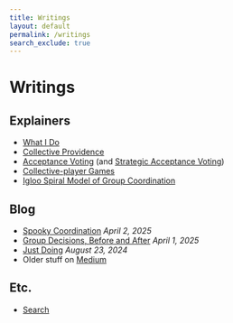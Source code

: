 ```yaml
---
title: Writings
layout: default
permalink: /writings
search_exclude: true
---
```


# Writings

## Explainers

* [What I Do](/writings/what-i-do)
* [Collective Providence](/writings/collective-providence)
* [Acceptance Voting](/writings/acceptance-voting) (and [Strategic Acceptance Voting](/writings/strategic-acceptance-voting))
* [Collective-player Games](/writings/collective-player-games)
* [Igloo Spiral Model of Group Coordination](/writings/igloo-spiral-model)

## Blog

* [Spooky Coordination](/writings/spooky-coordination) _April 2, 2025_
* [Group Decisions, Before and After](/writings/group-decisions-before-and-after) _April 1, 2025_
* [Just Doing](/writings/just-doing) _August 23, 2024_
* Older stuff on [Medium](https://medium.com/@dan.allison)

## Etc.

* [Search](/writings/search)

